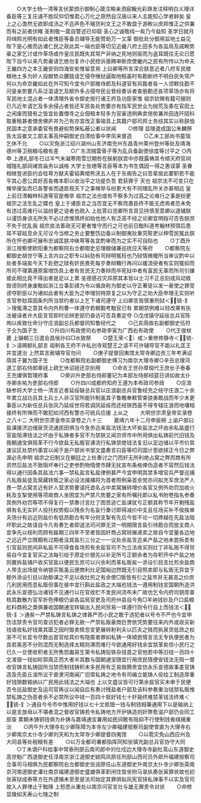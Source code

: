 <!-- { "loadSidebar": true } -->
　　○大学士杨一清等言伏蒙颁示御制心箴注略亲洒宸翰光彩焕发注释明白义理详备臣等三复庄诵不胜叹仰切惟君心万化之原然自汉唐以来人主能知心学者鲜矣  皇上之心澹然无欲即成汤之不迩声色不殖货利文王之不敢盘于游畋以庶邦惟正之供兼而有之前者伏睹  圣制敬一箴自警述已仰窥  圣心之诚敬纯一矣乃今益知  圣学日就月将缉熙光明有如此者愧臣等备员辅导无能赞助万一又蒙  御批处分御用监地土益见  陛下是心推而达诸仁民之政此其一端也臣等切见近畿八府土田多为各监局及戚畹势豪之家乞讨或作草场或作皇庄民既失其常产非纳之死地则驱而为盗耳既往无论已愿  陛下自今以来凡势豪请乞绝勿复许小民控诉亟赐审断庶使畿内之民有所恃以为命夫王畿四方之本王畿安则四海安矣惟留意焉  上曰卿等所言深合朕意近者八府军民徵粮地土多为奸人投献势众朦胧请乞侵夺捶挞逼取地租虽时有勘断终不明白民失常产何以为命京畿如此在外可知今宜令户部推侍郎及科道官有风裁者各一人领敕往勘不问皇亲势要凡系泛滥请乞及额外多占侵夺民业曾经奏诉者查册勘还各项草场亦有将军民地土混占者一体清理外省令御史按行诸王府及功臣家惟  祖宗钦赐有籍可据则已凡近年请乞及多余侵占者皆还军民各处势要亦有指军民世业为抛荒及乘在官田土之闲废而猎有之皆宜处置僧寺之业佃租本轻多为官豪违例典卖倚势兼并田连阡陌科取重租甚者僧舍佛庐并为己有亦宜改正事竣具上其籍户部司邦土务综其实以称朕恤民固本之意承委官有畏避权势保私蔽公者以状闻
　　○修理  显陵遣成国公朱麟祭告太监崔文工部主事高仲嗣御史白清给事中李凤来督造
　　○乙未工部尚书童瑞乞休不允
　　○以灾免浙江绍兴湖州山东济南兖州东昌青州莱州登州等处及靖海德州等卫税粮屯粮有差
　　○广东流贼雷骨子等为乱兵备副使徐度等讨平之
○丙申  上遇礼部冬已过半气未凝寒雨雪愆期咎在朕躬朕宫中亦既露祷其令顺天府官祠城隍礼部祠诸宫庙务以诚格  大学士张璁等言臣等本为书生偶因一得之愚误蒙  圣眷相继登进臣约会桂萼方献夫霍韬黄绾熊浃五人在于东阁告之曰吾辈居此要职若不能平其心思公其好恶各脩本职以收治平之功是负吾  君获罪于  天也  祖宗法不可变只在脩举废坠而已各警省而退臣观天下之事脩举与纷更大有不同理乱所关亦甚相远  皇上前日清翰林科道等官是脩举  祖宗之法也或有不察多为过高之论难行之事是纷更  祖宗之法生乱之媒也  皇上于诸臣言之当否宜无不察而愚臣终不能无虑焉者恐未免有违过高难行以滋纷更之说者也疏入  上批答曰览卿所言具见持慎至意卿以道辅朕以谨饬身谅无所失不必过虑惟慎终如始也他人有泛高不经之论卿宜明指可否告朕庶不失于扰乱我  祖宗良法善政无可更者惟守而行之可也前日黜科道考翰林预弭后患耳不容姑息余无可议今当修之务止要整饬边备以制御夷狄重究赃吏以伸雪民冤此朕所在怀也卿可展布忠诚匡朕冲昧萼等各宜酌审而为之实不可自陷也
　　○丁酉升浙江按察使欧阳重为都察院右佥都御史总理粮储兼巡抚应天等府
　　○都察院左都御史胡世宁等上言内台之职专以紏劾有司辩明冤枉也乃狱情微暧所当审议酌中以处者多端矣今天下赴愬之牍有奸民畏死每岁奏辩輙行再问以缓湏臾者有实则冤抑而所司不理第遵原案增饬具上者有贫民无力奏辩而卒死狱中者有富民无辜而所司引嫌彼此相比竟不得出者是足以上累  圣德感召灾异原其本皆以士习不正忌刻成风动致毁谤则终身废黜如浙江佥事彭祺为令以循良称为御史以守正著徒以发一豪使之罪受谤夺职臣以为诸如此者有大臣为之申理则特原复之以为守正之劝大臣申理无实则听言官参劾耳因条列所当禁约者以上乞下诸司遵守  上曰卿言皆慎重刑狱＜锍-釒＞理冤滞之意其令内外刑曹一体遵守若朝觐考黜官已有  累朝禁例难以轻改果有执法被诬者许大臣言官即时论辨吏部仍查访可否具奏定夺
○戊戌镇守延绥总兵官陈珣以疾致仕命分守庄浪副总兵都督同知鲁经代之
　　○己亥荫故右副都御史伍符子仝为国子生
　　○升四川布政使司右参政李寅为广西右布政使
　　○代王俊枤薨  上辍朝三日遣会昌侯孙曰□水致祭
　　○楚王荣＜氵戒＞重修修静寺＜锍-釒＞请赐额礼部言  祖制各王府不许私创寺观楚王之请不可许辅导官不能以礼匡王并宜逮治  上然其言赦辅导官勿问
　　○庚子提督回夷馆太常寺卿边贡三年考满诏荫其子翼为国子生
　　○改都察院右副都御史傅习为南京大理寺卿○辛丑总理河道工部右侍郎章拯上疏乞休诏拯还京别用
　　○命吉王世孙厚焨代王庶长子泰春王充燿俱暂理府事
　　○癸卯升吏部右侍郎董玘为本部左侍郎经筵日讲如故太仆寺卿余祐为吏部右侍郎
　　○升四川成都府知府王遵为本布政司参政
　　○庄浪缺参将大学士杨一清言近者延绥缺总兵官以庄浪副总兵官鲁经充之经守庄浪二十余年累立战功且其土兵土人非汉官所能钤制虽其子鲁瞻奉敕管束骁勇敢战而年少未更事臣以为新任总兵张凤乃延绥世将若调凤延绥而还经狭西虽不得专辖庄浪而地壤相接终有所惮而不敢犯如河西有警亦可统兵应援  上从之
　　大明世宗肃皇帝实录卷之八十二
大明世宗肃皇帝实录卷之八十三
　　嘉靖六年十二月申辰朔  上谕户部曰盐课接济边储泉货流通民田俱当今急务迩来盐法钱法大坏矣盐法之坏由余私盐盛行官盐阻滞钱法之坏由于私铸者多官不为禁朕又闻京师市中所用俱出私铸前代旧钱及我朝通宝俱阻革不行今欲盐无私贩官课流行私铸禁绝钱法复旧以足边储以平市价其速议区处禁约事宜以闻于是户部尚书邹文盛奏言曰臣等叨司国计思欲捄正今日之弊源必先申明  祖宗之旧制又在朝廷之上杜奏讨之门而奸无所利绝占窝之弊而商有所资然后盐法不致阻坏奉行之吏参酌物情使市肆无扰宣布条格俾伪造者不容然后钱法得以通行因条其盐法六事一禁私盐言私盐律例甚严今宜申明其禁多增官兵严督巡捕凡私贩盐徒及窝藏转贩之家必设法擒捕将为首者照例枭首余党亦问拟充军庶法严人畏一禁占窝言近有奸人营求势要请托诡名占中卖窝展转增价各官又例外劝罚加收火耗及支掣使用等项故商人坐困宜为严禁凡势要之家有所嘱托即以私书附卷指名参奏其例外劝罚等项不得复行一禁奏讨言灶丁困苦逃亡盐课犹亏正额其称节年开剩残盐俱有名无实奸人投托权势假以残余为名妄行奏讨即得减价中支且任场买补不俟挨单夫场分有远近则盐价有低昂勘合有年分则支掣有先后今皆不论一切搀越在先盐法阻坏职此之故请自今凡有奏乞者即送法司问罪无贷一明期限言盐引待勘合而放支商人宜争先以规利而顾有踰期三四年不至者皆因奸商占窝转展递卖之故自今宜量各边地之远近严立限期有过期者没其盐引三分之一一议处余盐言迩来产盐之地未尝拆卖有引官盐则民间非私盐不可得食各场煎有余盐官司不为立法收买则灶丁非私贩不得贸易自今宜复官买之法每引给于原定价银先以补足所亏正额余者为存积开中产盐之地则置拆盐铺户收买官盐以便民生庶可以兴余利而革私贩矣一添设引目言灶煎余盐商人带支出场就令纳银买贩虽云便商利灶足国裕边然既无引目照卖即与私贩无异宜于额外添设引目以助额课之不足以收灶煎之有余使□贩皆有引之盐市井无甚高之价庶几利民用而息私贩但事在彼中宜行斟此盐政之大端也钱法一遵用制钱言国朝所造洪武永乐宣德弘治诸钱不见通行以在官收贮不发民间流布未广故也乞令内府司钥库查核其数散为官军折色俸粮仍谕各监局官吏及司府州县自今角□羊纳钱钞及户口盐粮舡料商税之类俱兼收国朝通宝转输出入民间贸易一体遵行则令行自上而钱法＜锍-釒＞通矣一严禁私铸言私铸之律甚严而小民之敢于违犯者以号令不严也今宜申饬法禁责令官司查访犯者必罪无赦一严禁私贩豪商巨贾依凭势要往来内外或收买新钱或收私好钱乘其匮乏因时贩卖倐忽变更展转射利夫以匹夫之贱而执泉货低昂之权渐不可长宜令尽数出首官给其价有隐匿者罪如私铸一体顺民情言法无专执便民者为良若美恶不分则混而无制选择太精则滞而难行今欲通用好钱余宜禁革矣但小民行之已久一旦使收积者无所售怨讟易生第令私铸铅铁杂钱首之官他若中等旧钱一百四十文准银一钱如轮郭周正而大者半其数与国朝通宝随宜行用庶民情便安钱法无阻一督收官铸言私铸固所当禁而制钱铸积未多民用有乏易致腾贵宜仿永乐宣德故事差官铸造及先臣丘浚所议于直隶河南闽广旧常私铸之地令有司编立能铸人役给工制造厚重好钱限数输纳以广民用此钱法之大端也  上以文盛议皆可行第余盐官买未审于民便否令巡盐御史及运司官再议以闻自后有奏讨残盐者户部及该科参奏重治钱禁私贩惟禁私铸之伪恶者余不必禁所议中钱一百四十抵好钱七十奸毙终难禁革钱法终难＜锍-釒＞通自今令市中惟用好钱以七十文抵银一钱与制钱相兼通用下以是输纳上以是支放毋以不堪者混之督收官铸若令私铸地方开炉铸造则奸弊愈滋户部仍会同工部查  累朝未铸铜钱俱为补铸与嘉靖通宝兼用如民间敢有阻抑不行使制钱者缉捕重治
　　○丙午升大理寺右少卿陈障为本寺左少卿福建按察司副使曾直为大理寺右少卿南京太仆寺少卿刘天和为太常寺少卿提督四夷馆
　　○以雹灾免山西应州及大同县等处税粮有差
　　○以万全都司署都指挥同知张镇充副总兵官协守大同
　　○丁未谪户科给事中常泰刑部云南司郎中刘仕戍边大理寺寺副杜鸾山东道御史高世魁广西道御史任淳南京浙江道御史姚鸣凤原任刑部山西司员外郎升福建按察司佥事司马相俱为民都察院右佥都御史张润原任山东道御史升南京太仆寺少卿张英南京河南道御史潘壮南京福建道御史盛雄俱革职闲住皆坐附马录执奏张寅罪状故也初张寅狱成泰等方在外逮捕未至至是法司始定其罪俱拟风宪官挟私弹事不以实及官司故入人罪律止于黜降  上怒悉从重处以南京问官言壮与雄无罪责令对状
　　○命修  显陵如天寿山七陵之制
